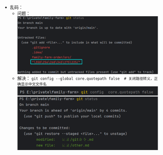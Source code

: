 * 乱码：
    * 问题：![img.png](picture/img.png)
    * 解决：
      `git config --global core.quotepath false  # 关闭路径转义，正确显示中文文件名`
      ![img_2.png](picture/img_2.png)
      ![img_1.png](picture/img_1.png)